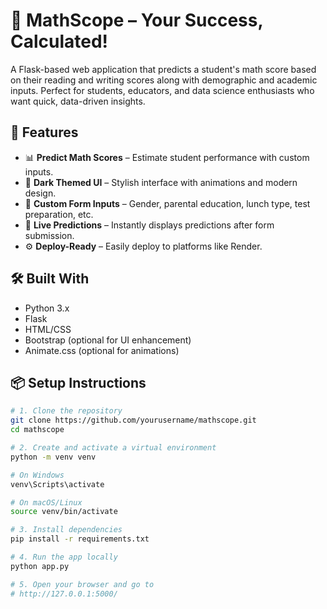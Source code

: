 # 🧮 MathScope – Your Success, Calculated!

A Flask-based web application that predicts a student's math score based on their reading and writing scores along with demographic and academic inputs. Perfect for students, educators, and data science enthusiasts who want quick, data-driven insights.

## 🚀 Features

- 📊 **Predict Math Scores** – Estimate student performance with custom inputs.
- 🌙 **Dark Themed UI** – Stylish interface with animations and modern design.
- 🧾 **Custom Form Inputs** – Gender, parental education, lunch type, test preparation, etc.
- 🔄 **Live Predictions** – Instantly displays predictions after form submission.
- ⚙️ **Deploy-Ready** – Easily deploy to platforms like Render.

## 🛠️ Built With

- Python 3.x
- Flask
- HTML/CSS
- Bootstrap (optional for UI enhancement)
- Animate.css (optional for animations)

## 📦 Setup Instructions

```bash
# 1. Clone the repository
git clone https://github.com/yourusername/mathscope.git
cd mathscope

# 2. Create and activate a virtual environment
python -m venv venv

# On Windows
venv\Scripts\activate

# On macOS/Linux
source venv/bin/activate

# 3. Install dependencies
pip install -r requirements.txt

# 4. Run the app locally
python app.py

# 5. Open your browser and go to
# http://127.0.0.1:5000/
